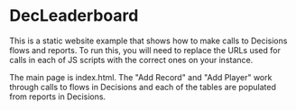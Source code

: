 # DecLeaderboard
This is a static website example that shows how to make calls to Decisions flows and reports. To run this, you will need to replace the URLs used for calls in each of JS scripts with the correct ones on your instance.

The main page is index.html. The "Add Record" and "Add Player" work through calls to flows in Decisions and each of the tables are populated from reports in Decisions.